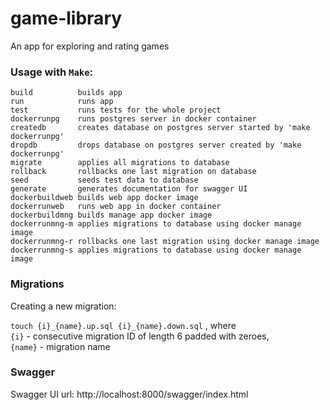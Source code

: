 # game-library
An app for exploring and rating games

### Usage with `Make`:
    build          builds app
    run            runs app
    test           runs tests for the whole project
    dockerrunpg    runs postgres server in docker container
    createdb       creates database on postgres server started by 'make dockerrunpg'
    dropdb         drops database on postgres server created by 'make dockerrunpg'
    migrate        applies all migrations to database
    rollback       rollbacks one last migration on database
    seed           seeds test data to database
    generate       generates documentation for swagger UI
    dockerbuildweb builds web app docker image
    dockerrunweb   runs web app in docker container
    dockerbuildmng builds manage app docker image
    dockerrunmng-m applies migrations to database using docker manage image
    dockerrunmng-r rollbacks one last migration using docker manage image
    dockerrunmng-s applies migrations to database using docker manage image

### Migrations
Creating a new migration:

`touch {i}_{name}.up.sql {i}_{name}.down.sql` , where  
`{i}` - consecutive migration ID of length 6 padded with zeroes,  
`{name}` - migration name

### Swagger 
Swagger UI url: http://localhost:8000/swagger/index.html